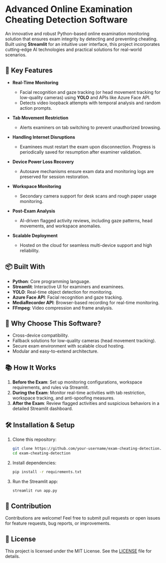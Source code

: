 # Advanced Online Examination Cheating Detection Software

An innovative and robust Python-based online examination monitoring solution that ensures exam integrity by detecting and preventing cheating. Built using **Streamlit** for an intuitive user interface, this project incorporates cutting-edge AI technologies and practical solutions for real-world scenarios.

## 🚀 Key Features

- **Real-Time Monitoring**  
  - Facial recognition and gaze tracking (or head movement tracking for low-quality cameras) using **YOLO** and APIs like Azure Face API.
  - Detects video loopback attempts with temporal analysis and random action prompts.

- **Tab Movement Restriction**  
  - Alerts examiners on tab switching to prevent unauthorized browsing.

- **Handling Internet Disruptions**  
  - Examinees must restart the exam upon disconnection. Progress is periodically saved for resumption after examiner validation.

- **Device Power Loss Recovery**  
  - Autosave mechanisms ensure exam data and monitoring logs are preserved for session restoration.

- **Workspace Monitoring**  
  - Secondary camera support for desk scans and rough paper usage monitoring.

- **Post-Exam Analysis**  
  - AI-driven flagged activity reviews, including gaze patterns, head movements, and workspace anomalies.

- **Scalable Deployment**  
  - Hosted on the cloud for seamless multi-device support and high reliability.

## 📦 Built With

- **Python**: Core programming language.
- **Streamlit**: Interactive UI for examiners and examinees.
- **YOLO**: Real-time object detection for monitoring.
- **Azure Face API**: Facial recognition and gaze tracking.
- **MediaRecorder API**: Browser-based recording for real-time monitoring.
- **FFmpeg**: Video compression and frame analysis.

## 🌟 Why Choose This Software?

- Cross-device compatibility.
- Fallback solutions for low-quality cameras (head movement tracking).
- Secure exam environment with scalable cloud hosting.
- Modular and easy-to-extend architecture.

## 📚 How It Works

1. **Before the Exam**: Set up monitoring configurations, workspace requirements, and rules via Streamlit.
2. **During the Exam**: Monitor real-time activities with tab restriction, workspace tracking, and anti-spoofing measures.
3. **After the Exam**: Review flagged activities and suspicious behaviors in a detailed Streamlit dashboard.

## 🛠 Installation & Setup

1. Clone this repository:
   ```bash
   git clone https://github.com/your-username/exam-cheating-detection.git
   cd exam-cheating-detection
   ```
2. Install dependencies:
   ```bash
   pip install -r requirements.txt
   ```
3. Run the Streamlit app:
   ```bash
   streamlit run app.py
   ```

## 🤝 Contribution

Contributions are welcome! Feel free to submit pull requests or open issues for feature requests, bug reports, or improvements.

## 📄 License

This project is licensed under the MIT License. See the [LICENSE](LICENSE) file for details.
